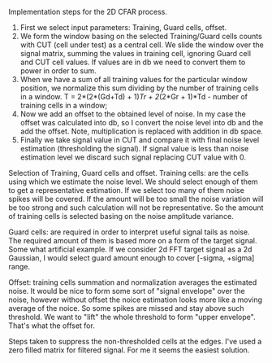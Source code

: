 Implementation steps for the 2D CFAR process.
1. First we select input parameters: Training, Guard cells, offset.
2. We form the window basing on the selected Training/Guard cells counts with CUT (cell under test) as a central cell. We slide the window over the signal matrix, summing the values in training cell, ignoring Guard cell and CUT cell values. If values are in db we need to convert them to power in order to sum.
3. When we have a sum of all training values for the particular window position, we normalize this sum dividing by the number of training cells in a window. T = 2*(2*(Gd+Td) + 1)*Tr + 2*(2*Gr + 1)*Td - number of training cells in a window;
4. Now we add an offset to the obtained level of noise. In my case the offset was calculated into db, so I convert the noise level into db and the add the offset. Note, multiplication is replaced with addition in db space.
5. Finally we take signal value in CUT and compare it with final noise level estimation (thresholding the signal). If signal value is less than noise estimation level we discard such signal replacing CUT value with 0.


Selection of Training, Guard cells and offset.
Training cells: are the cells using which we estimate the noise level.
We should select enough of them to get a representative estimation.
If we select too many of them noise spikes will be covered. If the amount will be too small the noise variation will be too strong and such calculation will not be representative. So the amount of training cells is selected basing on the noise amplitude variance.

Guard cells: are required in order to interpret useful signal tails as noise.
The required amount of them is based more on a form of the target signal.
Some what artificial example. If we consider 2d FFT target signal as a 2d Gaussian, I would select guard amount enough to cover [-sigma, +sigma] range.

Offset: training cells summation and normalization averages the estimated noise. It would be nice to form some sort of "signal envelope" over the noise, however without offset the noice estimation looks more like a moving average of the noice. So some spikes are missed and stay above such threshold. We want to "lift" the whole threshold to form "upper envelope". That's what the offset for.


Steps taken to suppress the non-thresholded cells at the edges.
I've used a zero filled matrix for filtered signal. For me it seems the easiest solution.